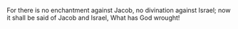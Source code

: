 For there is no enchantment against Jacob, no divination against Israel; now it shall be said of Jacob and Israel, What has God wrought!
